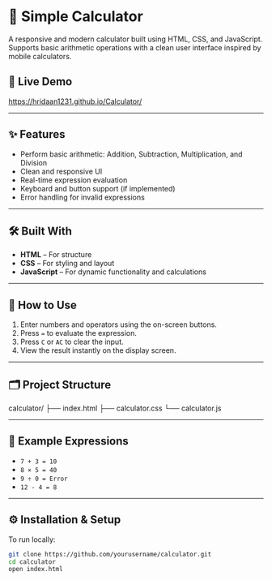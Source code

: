 # 🧮 Simple Calculator

A responsive and modern calculator built using HTML, CSS, and JavaScript. Supports basic arithmetic operations with a clean user interface inspired by mobile calculators.

## 🔗 Live Demo

https://hridaan1231.github.io/Calculator/

---

## ✨ Features

- Perform basic arithmetic: Addition, Subtraction, Multiplication, and Division
- Clean and responsive UI
- Real-time expression evaluation
- Keyboard and button support (if implemented)
- Error handling for invalid expressions

---

## 🛠️ Built With

- **HTML** – For structure
- **CSS** – For styling and layout
- **JavaScript** – For dynamic functionality and calculations

---

## 🧾 How to Use

1. Enter numbers and operators using the on-screen buttons.
2. Press `=` to evaluate the expression.
3. Press `C` or `AC` to clear the input.
4. View the result instantly on the display screen.

---

## 🗂️ Project Structure
calculator/
├── index.html
├── calculator.css
└── calculator.js


---

## 🧪 Example Expressions

- `7 + 3 = 10`
- `8 × 5 = 40`
- `9 ÷ 0 = Error`
- `12 - 4 = 8`

---

## ⚙️ Installation & Setup

To run locally:

```bash
git clone https://github.com/yourusername/calculator.git
cd calculator
open index.html


